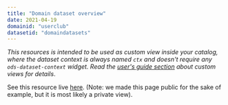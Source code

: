 ```yaml
---
title: "Domain dataset overview"
date: 2021-04-19
domainid: "userclub"
datasetid: "domaindatasets"
---
```


*This resources is intended to be used as custom view inside your catalog, where the dataset context is always named `ctx` and doesn't require any `ods-dataset-context` widget. Read the [user's guide section](https://help.opendatasoft.com/platform/en/publishing_data/07_configuring_visualizations/06_configuring_custom_view/custom.html#configuring-the-custom-view) about custom views for details*.

See this resource live [here](https://userclub.opendatasoft.com/explore/dataset/domaindatasets/custom/?sort=modified). (Note:
we made this page public for the sake of example, but it is most likely a private view).
